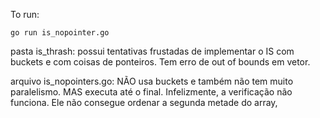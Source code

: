 To run:

``go run is_nopointer.go``

pasta is_thrash: possui tentativas frustadas de implementar o IS com buckets e com coisas de ponteiros. Tem erro de out of bounds em vetor.

arquivo is_nopointers.go:
NÃO usa buckets e também não tem muito paralelismo. MAS executa até o final.
Infelizmente, a verificação não funciona. Ele não consegue ordenar a segunda metade do array,
